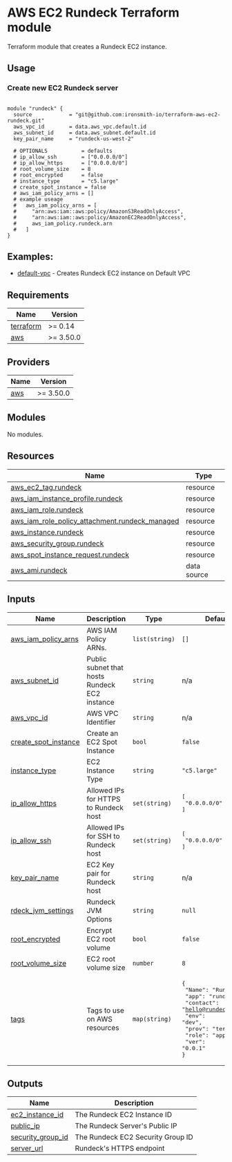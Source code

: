 # AWS EC2 Rundeck Terraform module

Terraform module that creates a Rundeck EC2 instance.

## Usage

### Create new EC2 Rundeck server

```hcl

module "rundeck" {
  source            = "git@github.com:ironsmith-io/terraform-aws-ec2-rundeck.git"
  aws_vpc_id        = data.aws_vpc.default.id
  aws_subnet_id     = data.aws_subnet.default.id
  key_pair_name     = "rundeck-us-west-2"

  # OPTIONALS           = defaults
  # ip_allow_ssh        = ["0.0.0.0/0"]
  # ip_allow_https      = ["0.0.0.0/0"]
  # root_volume_size    = 8
  # root_encrypted      = false
  # instance_type       = "c5.large"
  # create_spot_instance = false
  # aws_iam_policy_arns = []
  # example useage
  #   aws_iam_policy_arns = [
  #     "arn:aws:iam::aws:policy/AmazonS3ReadOnlyAccess",
  #     "arn:aws:iam::aws:policy/AmazonEC2ReadOnlyAccess",
  #     aws_iam_policy.rundeck.arn
  #   ]
}

```

## Examples:

- [default-vpc](https://github.com/ironsmith-io/terraform-aws-ec2-rundeck/tree/master/examples/default-vpc) - Creates Rundeck EC2 instance on Default VPC

<!-- BEGINNING OF PRE-COMMIT-TERRAFORM DOCS HOOK -->
## Requirements

| Name | Version |
|------|---------|
| <a name="requirement_terraform"></a> [terraform](#requirement\_terraform) | >= 0.14 |
| <a name="requirement_aws"></a> [aws](#requirement\_aws) | >= 3.50.0 |

## Providers

| Name | Version |
|------|---------|
| <a name="provider_aws"></a> [aws](#provider\_aws) | >= 3.50.0 |

## Modules

No modules.

## Resources

| Name | Type |
|------|------|
| [aws_ec2_tag.rundeck](https://registry.terraform.io/providers/hashicorp/aws/latest/docs/resources/ec2_tag) | resource |
| [aws_iam_instance_profile.rundeck](https://registry.terraform.io/providers/hashicorp/aws/latest/docs/resources/iam_instance_profile) | resource |
| [aws_iam_role.rundeck](https://registry.terraform.io/providers/hashicorp/aws/latest/docs/resources/iam_role) | resource |
| [aws_iam_role_policy_attachment.rundeck_managed](https://registry.terraform.io/providers/hashicorp/aws/latest/docs/resources/iam_role_policy_attachment) | resource |
| [aws_instance.rundeck](https://registry.terraform.io/providers/hashicorp/aws/latest/docs/resources/instance) | resource |
| [aws_security_group.rundeck](https://registry.terraform.io/providers/hashicorp/aws/latest/docs/resources/security_group) | resource |
| [aws_spot_instance_request.rundeck](https://registry.terraform.io/providers/hashicorp/aws/latest/docs/resources/spot_instance_request) | resource |
| [aws_ami.rundeck](https://registry.terraform.io/providers/hashicorp/aws/latest/docs/data-sources/ami) | data source |

## Inputs

| Name | Description | Type | Default | Required |
|------|-------------|------|---------|:--------:|
| <a name="input_aws_iam_policy_arns"></a> [aws\_iam\_policy\_arns](#input\_aws\_iam\_policy\_arns) | AWS IAM Policy ARNs. | `list(string)` | `[]` | no |
| <a name="input_aws_subnet_id"></a> [aws\_subnet\_id](#input\_aws\_subnet\_id) | Public subnet that hosts Rundeck EC2 instance | `string` | n/a | yes |
| <a name="input_aws_vpc_id"></a> [aws\_vpc\_id](#input\_aws\_vpc\_id) | AWS VPC Identifier | `string` | n/a | yes |
| <a name="input_create_spot_instance"></a> [create\_spot\_instance](#input\_create\_spot\_instance) | Create an EC2 Spot Instance | `bool` | `false` | no |
| <a name="input_instance_type"></a> [instance\_type](#input\_instance\_type) | EC2 Instance Type | `string` | `"c5.large"` | no |
| <a name="input_ip_allow_https"></a> [ip\_allow\_https](#input\_ip\_allow\_https) | Allowed IPs for HTTPS to Rundeck host | `set(string)` | <pre>[<br>  "0.0.0.0/0"<br>]</pre> | no |
| <a name="input_ip_allow_ssh"></a> [ip\_allow\_ssh](#input\_ip\_allow\_ssh) | Allowed IPs for SSH to Rundeck host | `set(string)` | <pre>[<br>  "0.0.0.0/0"<br>]</pre> | no |
| <a name="input_key_pair_name"></a> [key\_pair\_name](#input\_key\_pair\_name) | EC2 Key pair for Rundeck host | `string` | n/a | yes |
| <a name="input_rdeck_jvm_settings"></a> [rdeck\_jvm\_settings](#input\_rdeck\_jvm\_settings) | Rundeck JVM Options | `string` | `null` | no |
| <a name="input_root_encrypted"></a> [root\_encrypted](#input\_root\_encrypted) | Encrypt EC2 root volume | `bool` | `false` | no |
| <a name="input_root_volume_size"></a> [root\_volume\_size](#input\_root\_volume\_size) | EC2 root volume size | `number` | `8` | no |
| <a name="input_tags"></a> [tags](#input\_tags) | Tags to use on AWS resources | `map(string)` | <pre>{<br>  "Name": "Rundeck",<br>  "app": "rundeck",<br>  "contact": "hello@rundeck.io",<br>  "env": "dev",<br>  "prov": "terraform",<br>  "role": "app",<br>  "ver": "0.0.1"<br>}</pre> | no |

## Outputs

| Name | Description |
|------|-------------|
| <a name="output_ec2_instance_id"></a> [ec2\_instance\_id](#output\_ec2\_instance\_id) | The Rundeck EC2 Instance ID |
| <a name="output_public_ip"></a> [public\_ip](#output\_public\_ip) | The Rundeck Server's Public IP |
| <a name="output_security_group_id"></a> [security\_group\_id](#output\_security\_group\_id) | The Rundeck EC2 Security Group ID |
| <a name="output_server_url"></a> [server\_url](#output\_server\_url) | Rundeck's HTTPS endpoint |
<!-- END OF PRE-COMMIT-TERRAFORM DOCS HOOK -->
